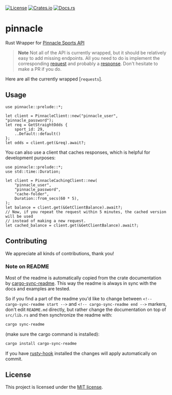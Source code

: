 [![License](https://img.shields.io/crates/l/pinnacle.svg)](https://choosealicense.com/licenses/mit/)
[![Crates.io](https://img.shields.io/crates/v/pinnacle.svg)](https://crates.io/crates/pinnacle)
[![Docs.rs](https://docs.rs/pinnacle/badge.svg)](https://docs.rs/pinnacle)

<!-- cargo-sync-readme start -->

# pinnacle

Rust Wrapper for [Pinnacle Sports API][api]

> **Note**
> Not all of the API is currently wrapped, but it should be relatively easy to add missing
> endpoints. All you need to do is implement the corresponding
> [request](`traits::PinnacleApiRequest`) and probably a [response](`responses`).
> Don't hesitate to make a PR if you do.

Here are all the currently wrapped [`requests`].

## Usage

```rust,no_run
use pinnacle::prelude::*;

let client = PinnacleClient::new("pinnacle_user", "pinnacle_password");
let req = GetStraightOdds {
    sport_id: 29,
    ..Default::default()
};
let odds = client.get(&req).await?;
```

You can also use a client that caches responses, which is helpful for development purposes:

```rust,no_run
use pinnacle::prelude::*;
use std::time::Duration;

let client = PinnacleCachingClient::new(
    "pinnacle_user",
    "pinnacle_password",
    "cache-folder",
    Duration::from_secs(60 * 5),
);
let balance = client.get(&GetClientBalance).await?;
// Now, if you repeat the request within 5 minutes, the cached version will be used
// instead of making a new request.
let cached_balance = client.get(&GetClientBalance).await?;
```

[api]: https://pinnacleapi.github.io/

<!-- cargo-sync-readme end -->

## Contributing

We appreciate all kinds of contributions, thank you!


### Note on README

Most of the readme is automatically copied from the crate documentation by [cargo-sync-readme][].
This way the readme is always in sync with the docs and examples are tested.

So if you find a part of the readme you'd like to change between `<!-- cargo-sync-readme start -->`
and `<!-- cargo-sync-readme end -->` markers, don't edit `README.md` directly, but rather change
the documentation on top of `src/lib.rs` and then synchronize the readme with:
```bash
cargo sync-readme
```
(make sure the cargo command is installed):
```bash
cargo install cargo-sync-readme
```

If you have [rusty-hook] installed the changes will apply automatically on commit.


## License

This project is licensed under the [MIT license](LICENSE).

[cargo-sync-readme]: https://github.com/phaazon/cargo-sync-readme
[rusty-hook]: https://github.com/swellaby/rusty-hook
